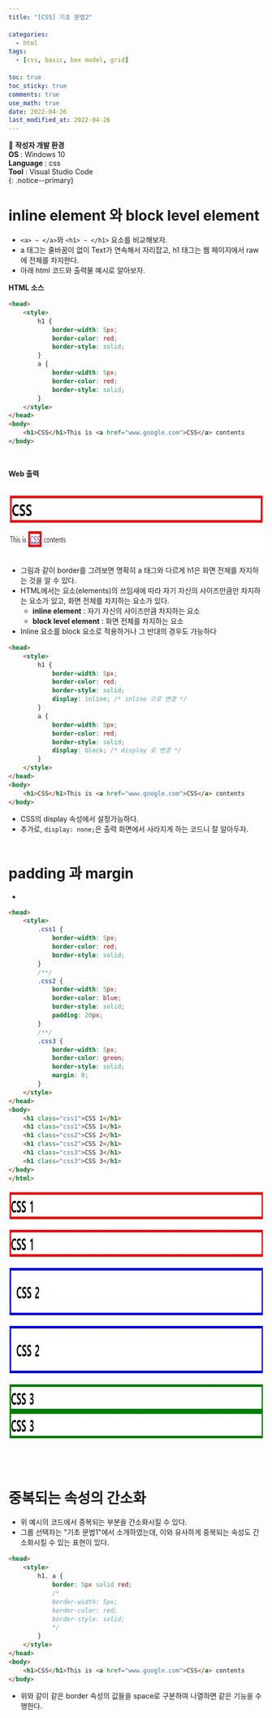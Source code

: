 ```yaml
---
title: "[CSS] 기초 문법2"

categories:
  - html
tags:
  - [css, basic, box model, grid]

toc: true
toc_sticky: true
comments: true
use_math: true
date: 2022-04-26
last_modified_at: 2022-04-26
---
```


📌 **작성자 개발 환경** <br>
**OS** : Windows 10 <br>
**Language** : css<br>
**Tool** : Visual Studio Code<br>
{: .notice--primary}

# inline element 와 block level element

- `<a> ~ </a>`와 `<h1> ~ </h1>` 요소를 비교해보자.
- a 태그는 줄바꿈이 없이 Text가 연속해서 자리잡고, h1 태그는 웹 페이지에서 raw에 전체를 차지한다.
- 아래 html 코드와 출력물 예시로 알아보자.

**HTML 소스**

```html
<head>
    <style>
        h1 {
            border-width: 5px;
            border-color: red;
            border-style: solid;
        }
        a {
            border-width: 5px;
            border-color: red;
            border-style: solid;
        }
    </style>
</head>
<body>
    <h1>CSS</h1>This is <a href="www.google.com">CSS</a> contents
</body>
```
<br>

**Web 출력**

<p align="center"><img src="/assets/images/ah1d.jpg" width="714x" height="139px"></p>

- 그림과 같이 border를 그려보면 명확히 a 태그와 다르게 h1은 화면 전체를 차지하는 것을 알 수 있다.
- HTML에서는 요소(elements)의 쓰임새에 따라 자기 자신의 사이즈만큼만 차지하는 요소가 있고, 화면 전체를 차지하는 요소가 있다.
    - **inline element** : 자기 자신의 사이즈만큼 차지하는 요소
    - **block level element** : 화면 전체를 차지하는 요소
- Inline 요소를 block 요소로 적용하거나 그 반대의 경우도 가능하다

```html
<head>
    <style>
        h1 { 
            border-width: 5px;
            border-color: red;
            border-style: solid;
            display: inline; /* inline 으로 변경 */
        }
        a {
            border-width: 5px;
            border-color: red;
            border-style: solid;
            display: block; /* display 로 변경 */
        }
    </style>
</head>
<body>
    <h1>CSS</h1>This is <a href="www.google.com">CSS</a> contents
</body>
```

- CSS의 display 속성에서 설정가능하다.
- 추가로, `display: none;`은 출력 화면에서 사라지게 하는 코드니 잘 알아두자.
<br><br>

# padding 과 margin

- 

```html
<head>
    <style>
        .css1 {
            border-width: 5px;
            border-color: red;
            border-style: solid;
        }
        /**/
        .css2 {
            border-width: 5px;
            border-color: blue;
            border-style: solid;
            padding: 20px;
        }
        /**/
        .css3 {
            border-width: 5px;
            border-color: green;
            border-style: solid;
            margin: 0;
        }
    </style>
</head>
<body>
    <h1 class="css1">CSS 1</h1>
    <h1 class="css1">CSS 1</h1>
    <h1 class="css2">CSS 2</h1>
    <h1 class="css2">CSS 2</h1>
    <h1 class="css3">CSS 3</h1>
    <h1 class="css3">CSS 3</h1>
</body>
</html>
```

<p align="center"><img src="/assets/images/padmar.jpg" width="951x" height="495px"></p>

<br><br>

# 중복되는 속성의 간소화

- 위 예시의 코드에서 중복되는 부분을 간소화시킬 수 있다.
- 그룹 선택자는 "기초 문법1"에서 소개하였는데, 이와 유사하게 중복되는 속성도 간소화시킬 수 있는 표현이 있다.

```html
<head>
    <style>
        h1, a { 
            border: 5px solid red;
            /*
            border-width: 5px;
            border-color: red;
            border-style: solid;
            */
        }
    </style>
</head>
<body>
    <h1>CSS</h1>This is <a href="www.google.com">CSS</a> contents
</body>
```

- 위와 같이 같은 border 속성의 값들을 space로 구분하여 나열하면 같은 기능을 수행한다.

